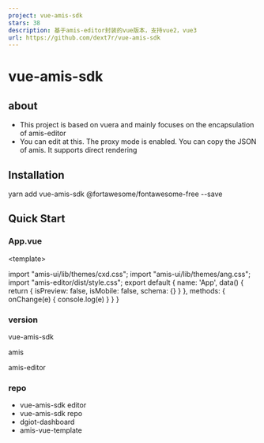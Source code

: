 ```yaml
---
project: vue-amis-sdk
stars: 38
description: 基于amis-editor封装的vue版本，支持vue2，vue3
url: https://github.com/dext7r/vue-amis-sdk
---
```


vue-amis-sdk
============

about
-----

-   This project is based on vuera and mainly focuses on the encapsulation of amis-editor
-   You can edit at this. The proxy mode is enabled. You can copy the JSON of amis. It supports direct rendering

  
  

Installation
------------

yarn add vue-amis-sdk @fortawesome/fontawesome-free --save

Quick Start
-----------

### App.vue

<template\>
  <div id\='app'\>
    <vue-amis-sdk
      id\='editorName'
      theme\='cxd'
      className\='is-fixed'
      :preview\='isPreview'
      :isMobile\='isMobile'
      @onChange\='onChange'
      :value\='schema'
    />
  </div\>
</template\>
<script\>
import "amis-ui/lib/themes/cxd.css";
import "amis-ui/lib/themes/ang.css";
import "amis-editor/dist/style.css";
export default {
  name: 'App',
  data() {
    return {
      isPreview: false,
      isMobile: false,
      schema: {}
    }
  },
  methods: {
    onChange(e) {
      console.log(e)
    }
  }
}
</script\>

### version

vue-amis-sdk

amis

amis-editor

### repo

-   vue-amis-sdk editor
-   vue-amis-sdk repo
-   dgiot-dashboard
-   amis-vue-template
